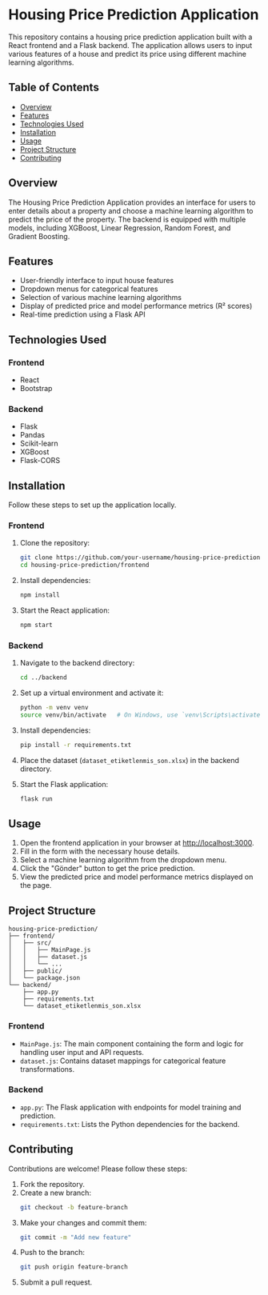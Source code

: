 # Housing Price Prediction Application

This repository contains a housing price prediction application built with a React frontend and a Flask backend. The application allows users to input various features of a house and predict its price using different machine learning algorithms.

## Table of Contents
- [Overview](#overview)
- [Features](#features)
- [Technologies Used](#technologies-used)
- [Installation](#installation)
- [Usage](#usage)
- [Project Structure](#project-structure)
- [Contributing](#contributing)

## Overview
The Housing Price Prediction Application provides an interface for users to enter details about a property and choose a machine learning algorithm to predict the price of the property. The backend is equipped with multiple models, including XGBoost, Linear Regression, Random Forest, and Gradient Boosting.

## Features
- User-friendly interface to input house features
- Dropdown menus for categorical features
- Selection of various machine learning algorithms
- Display of predicted price and model performance metrics (R² scores)
- Real-time prediction using a Flask API

## Technologies Used

### Frontend
- React
- Bootstrap

### Backend
- Flask
- Pandas
- Scikit-learn
- XGBoost
- Flask-CORS

## Installation
Follow these steps to set up the application locally.

### Frontend
1. Clone the repository:
    ```bash
    git clone https://github.com/your-username/housing-price-prediction.git
    cd housing-price-prediction/frontend
    ```
2. Install dependencies:
    ```bash
    npm install
    ```
3. Start the React application:
    ```bash
    npm start
    ```

### Backend
1. Navigate to the backend directory:
    ```bash
    cd ../backend
    ```
2. Set up a virtual environment and activate it:
    ```bash
    python -m venv venv
    source venv/bin/activate   # On Windows, use `venv\Scripts\activate`
    ```
3. Install dependencies:
    ```bash
    pip install -r requirements.txt
    ```
4. Place the dataset (`dataset_etiketlenmis_son.xlsx`) in the backend directory.

5. Start the Flask application:
    ```bash
    flask run
    ```

## Usage
1. Open the frontend application in your browser at [http://localhost:3000](http://localhost:3000).
2. Fill in the form with the necessary house details.
3. Select a machine learning algorithm from the dropdown menu.
4. Click the "Gönder" button to get the price prediction.
5. View the predicted price and model performance metrics displayed on the page.

## Project Structure
```plaintext
housing-price-prediction/
├── frontend/
│   ├── src/
│   │   ├── MainPage.js
│   │   ├── dataset.js
│   │   └── ...
│   ├── public/
│   └── package.json
└── backend/
    ├── app.py
    ├── requirements.txt
    └── dataset_etiketlenmis_son.xlsx
```
### Frontend
- `MainPage.js`: The main component containing the form and logic for handling user input and API requests.
- `dataset.js`: Contains dataset mappings for categorical feature transformations.

### Backend
- `app.py`: The Flask application with endpoints for model training and prediction.
- `requirements.txt`: Lists the Python dependencies for the backend.

## Contributing
Contributions are welcome! Please follow these steps:

1. Fork the repository.
2. Create a new branch:
    ```bash
    git checkout -b feature-branch
    ```
3. Make your changes and commit them:
    ```bash
    git commit -m "Add new feature"
    ```
4. Push to the branch:
    ```bash
    git push origin feature-branch
    ```
5. Submit a pull request.

